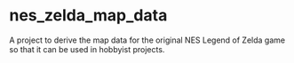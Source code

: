 nes_zelda_map_data
==================

A project to derive the map data for the original NES Legend of Zelda game so that it can be used in hobbyist projects.